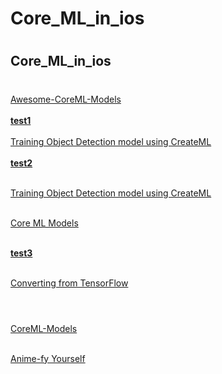 # Core_ML_in_ios
#
## Core_ML_in_ios
#

[Awesome-CoreML-Models](https://github.com/likedan/Awesome-CoreML-Models) <br><br>
[**test1**](https://www.youtube.com/watch?v=OxKHt1NwOHw&t=6s&ab_channel=iOSAcademy) <br><br>
[Training Object Detection model using CreateML](https://github.com/tombaranowicz/ObjectDetectionWithCreateML) <br><br>
[**test2**](https://www.youtube.com/watch?v=3MXYwpifQOM&ab_channel=TomBaranowicz) <br><br>

[Training Object Detection model using CreateML](https://github.com/tombaranowicz/ObjectDetectionWithCreateML) <br><br>

[Core ML Models](https://developer.apple.com/machine-learning/models/) <br><br>

[**test3**](https://www.youtube.com/watch?v=kn2-uuK5bBE&ab_channel=Erol%C5%9Een) <br><br>

[Converting from TensorFlow](https://coremltools.readme.io/docs/tensorflow-conversion) <br><br>
#


[CoreML-Models](https://github.com/john-rocky/CoreML-Models) <br><br>

[Anime-fy Yourself](https://github.com/yonomitt/Anime-fy-Yourself) <br><br>


